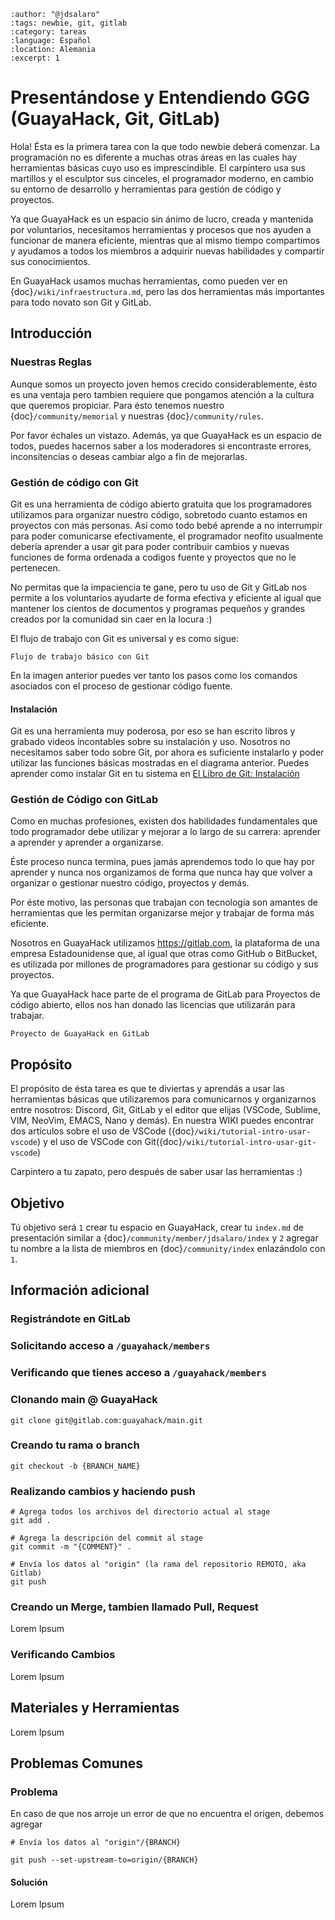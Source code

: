 ```{post} 2023-07-18
:author: "@jdsalaro"
:tags: newbie, git, gitlab
:category: tareas
:language: Español
:location: Alemania
:excerpt: 1
```

# Presentándose y Entendiendo GGG (GuayaHack, Git, GitLab)

Hola! Ésta es la primera tarea con la que todo newbie deberá comenzar. La programación no es diferente a muchas otras áreas en las cuales hay herramientas básicas cuyo uso es imprescindible. El carpintero usa sus martillos y el esculptor sus cinceles, el programador moderno, en cambio su entorno de desarrollo y herramientas para gestión de código y proyectos. 

Ya que GuayaHack es un espacio sin ánimo de lucro, creada y mantenida por voluntarios, necesitamos herramientas y procesos que nos ayuden a funcionar de manera eficiente, mientras que al mismo tiempo compartimos y ayudamos a todos los miembros a adquirir nuevas habilidades y compartir sus conocimientos.

En GuayaHack usamos muchas herramientas, como pueden ver en {doc}`/wiki/infraestructura.md`, pero las dos herramientas más importantes para todo novato son Git y GitLab.

## Introducción

### Nuestras Reglas

Aunque somos un proyecto joven hemos crecido considerablemente, ésto es una ventaja pero tambien requiere que pongamos atención a la cultura que queremos propiciar. Para ésto tenemos nuestro {doc}`/community/memorial` y nuestras {doc}`/community/rules`.  

Por favor échales un vistazo. Además, ya que GuayaHack es un espacio de todos, puedes hacernos saber a los moderadores si encontraste errores, inconsitencias o deseas cambiar algo a fin de mejorarlas.

### Gestión de código con Git 

Git es una herramienta de código abierto gratuita que los programadores utilizamos para organizar nuestro código, sobretodo cuanto estamos en proyectos con más personas. Así como todo bebé aprende a no interrumpir para poder comunicarse efectivamente, el programador neofito usualmente debería aprender a usar git para poder contribuir cambios y nuevas funciones  de forma ordenada a codigos fuente y proyectos que no le pertenecen. 

No permitas que la impaciencia te gane, pero tu uso de Git y GitLab nos permite a los voluntarios ayudarte de forma efectiva y eficiente al igual que mantener los cientos de documentos y programas pequeños y grandes creados por la comunidad sin caer en la locura :)

El flujo de trabajo con Git es universal y es como sigue:

```{figure} on-boarding-git-gitlab.md-data/git-basic-workflow.png
Flujo de trabajo básico con Git
```

En la imagen anterior puedes ver tanto los pasos como los comandos asociados con el proceso de gestionar código fuente.

#### Instalación

Git es una herramienta muy poderosa, por eso se han escrito libros y grabado videos incontables sobre su instalación y uso. Nosotros no necesitamos saber todo sobre Git, por ahora es suficiente instalarlo y poder utilizar las funciones básicas mostradas en el diagrama anterior. Puedes aprender como instalar Git en tu sistema en [El Libro de Git: Instalación](https://git-scm.com/book/es/v2/Inicio---Sobre-el-Control-de-Versiones-Instalaci%C3%B3n-de-Git) 

### Gestión de Código con GitLab

Como en muchas profesiones, existen dos habilidades fundamentales que todo programador debe utilizar y mejorar a lo largo de su carrera: aprender a aprender y aprender a organizarse. 

Éste proceso nunca termina, pues jamás aprendemos todo lo que hay por aprender y nunca nos organizamos de forma que nunca hay que volver a organizar o gestionar nuestro código, proyectos y demás.

Por éste motivo, las personas que trabajan con tecnología son amantes de herramientas que les permitan organizarse mejor y trabajar de forma más eficiente. 

Nosotros en GuayaHack utilizamos https://gitlab.com, la plataforma de una empresa Estadounidense que, al igual que otras como GitHub o BitBucket, es utilizada por millones de programadores para gestionar su código y sus proyectos. 

Ya que GuayaHack hace parte de el programa de GitLab para Proyectos de código abierto, ellos nos han donado las licencias que utilizarán para trabajar.

```{figure} on-boarding-git-gitlab.md-data/gitlab-project.png
Proyecto de GuayaHack en GitLab
```

## Propósito

El propósito de ésta tarea es que te diviertas y aprendás a usar las herramientas básicas que utilizaremos para comunicarnos y organizarnos entre nosotros: Discord, Git, GitLab y el editor que elijas (VSCode, Sublime, VIM, NeoVim, EMACS, Nano y demás). En nuestra WIKI puedes encontrar dos artículos sobre el uso de VSCode ({doc}`/wiki/tutorial-intro-usar-vscode`) y el uso de VSCode con Git({doc}`/wiki/tutorial-intro-usar-git-vscode`) 

Carpintero a tu zapato, pero después de saber usar las herramientas :)

## Objetivo

Tú objetivo será `1` crear tu espacio en GuayaHack, crear tu `index.md` de presentación similar a {doc}`/community/member/jdsalaro/index` y `2` agregar tu nombre a la lista de miembros en {doc}`/community/index` enlazándolo con `1`. 

## Información adicional 

### Registrándote en GitLab

### Solicitando acceso a `/guayahack/members`

### Verificando que tienes acceso a `/guayahack/members`

### Clonando main @ GuayaHack

```
git clone git@gitlab.com:guayahack/main.git
```

### Creando tu rama o branch

```
git checkout -b {BRANCH_NAME}
```

### Realizando cambios y haciendo push

```
# Agrega todos los archivos del directorio actual al stage 
git add . 

# Agrega la descripción del commit al stage
git commit -m "{COMMENT}" . 

# Envía los datos al "origin" (la rama del repositorio REMOTO, aka Gitlab)
git push 
```

### Creando un Merge, tambien llamado Pull, Request

Lorem Ipsum

### Verificando Cambios

Lorem Ipsum

## Materiales y Herramientas

Lorem Ipsum



## Problemas Comunes

### Problema

En caso de que nos arroje un error de que no encuentra el origen, debemos agregar 

```
# Envía los datos al "origin"/{BRANCH} 

git push --set-upstream-to=origin/{BRANCH} 
```

#### Solución

Lorem Ipsum


